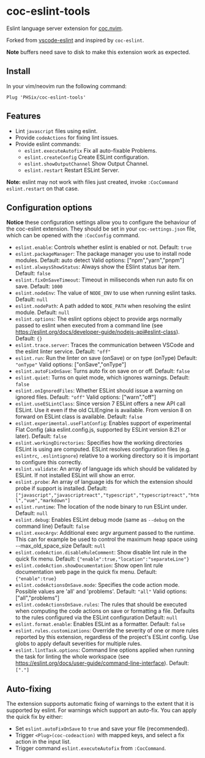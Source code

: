 # coc-eslint-tools

Eslint language server extension for [coc.nvim](https://github.com/neoclide/coc.nvim).

Forked from [vscode-eslint](https://github.com/Microsoft/vscode-eslint) and inspired by `coc-eslint`.

**Note** buffers need save to disk to make this extension work as expected.

## Install

In your vim/neovim run the following command:

```viml
Plug 'PHSix/coc-eslint-tools'
```

## Features

- Lint `javascript` files using eslint.
- Provide `codeActions` for fixing lint issues.
- Provide eslint commands:
  - `eslint.executeAutofix` Fix all auto-fixable Problems.
  - `eslint.createConfig` Create ESLint configuration.
  - `eslint.showOutputChannel` Show Output Channel.
  - `eslint.restart` Restart ESLint Server.

**Note:** eslint may not work with files just created, invoke `:CocCommand eslint.restart` on that case.

## Configuration options

**Notice** these configuration settings allow you to configure the behaviour of the coc-eslint extension. They should be set in your `coc-settings.json` file, which can be opened with the `:CocConfig` command.

- `eslint.enable`: Controls whether eslint is enabled or not. Default: `true`
- `eslint.packageManager`: The package manager you use to install node modules. Default: auto detect
  Valid options: ["npm","yarn","pnpm"]
- `eslint.alwaysShowStatus`: Always show the ESlint status bar item. Default: `false`
- `eslint.fixOnSaveTimeout`: Timeout in miliseconds when run auto fix on save. Default: `1000`
- `eslint.nodeEnv`: The value of `NODE_ENV` to use when running eslint tasks. Default: `null`
- `eslint.nodePath`: A path added to `NODE_PATH` when resolving the eslint module. Default: `null`
- `eslint.options`: The eslint options object to provide args normally passed to eslint when executed from a command line (see https://eslint.org/docs/developer-guide/nodejs-api#eslint-class). Default: `{}`
- `eslint.trace.server`: Traces the communication between VSCode and the eslint linter service. Default: `"off"`
- `eslint.run`: Run the linter on save (onSave) or on type (onType) Default: `"onType"`
  Valid options: ["onSave","onType"]
- `eslint.autoFixOnSave`: Turns auto fix on save on or off. Default: `false`
- `eslint.quiet`: Turns on quiet mode, which ignores warnings. Default: `false`
- `eslint.onIgnoredFiles`: Whether ESLint should issue a warning on ignored files. Default: `"off"`
  Valid options: ["warn","off"]
- `eslint.useESLintClass`: Since version 7 ESLint offers a new API call ESLint. Use it even if the old CLIEngine is available. From version 8 on forward on ESLint class is available. Default: `false`
- `eslint.experimental.useFlatConfig`: Enables support of experimental Flat Config (aka eslint.config.js, supported by ESLint version 8.21 or later). Default: `false`
- `eslint.workingDirectories`: Specifies how the working directories ESLint is using are computed. ESLint resolves configuration files (e.g. `eslintrc`, `.eslintignore`) relative to a working directory so it is important to configure this correctly.
- `eslint.validate`: An array of language ids which should be validated by ESLint. If not installed ESLint will show an error.
- `eslint.probe`: An array of language ids for which the extension should probe if support is installed. Default: `["javascript","javascriptreact","typescript","typescriptreact","html","vue","markdown"]`
- `eslint.runtime`: The location of the node binary to run ESLint under. Default: `null`
- `eslint.debug`: Enables ESLint debug mode (same as `--debug` on the command line) Default: `false`
- `eslint.execArgv`: Additional exec argv argument passed to the runtime. This can for example be used to control the maximum heap space using --max_old_space_size Default: `null`
- `eslint.codeAction.disableRuleComment`: Show disable lint rule in the quick fix menu. Default: `{"enable":true,"location":"separateLine"}`
- `eslint.codeAction.showDocumentation`: Show open lint rule documentation web page in the quick fix menu. Default: `{"enable":true}`
- `eslint.codeActionsOnSave.mode`: Specifies the code action mode. Possible values are 'all' and 'problems'. Default: `"all"`
  Valid options: ["all","problems"]
- `eslint.codeActionsOnSave.rules`: The rules that should be executed when computing the code actions on save or formatting a file. Defaults to the rules configured via the ESLint configuration Default: `null`
- `eslint.format.enable`: Enables ESLint as a formatter. Default: `false`
- `eslint.rules.customizations`: Override the severity of one or more rules reported by this extension, regardless of the project's ESLint config. Use globs to apply default severities for multiple rules.
- `eslint.lintTask.options`: Command line options applied when running the task for linting the whole workspace (see https://eslint.org/docs/user-guide/command-line-interface). Default: `["."]`

## Auto-fixing

The extension supports automatic fixing of warnings to the extent that it is supported by eslint.
For warnings which support an auto-fix. You can apply the quick fix by either:

- Set `eslint.autoFixOnSave` to `true` and save your file (recommended).
- Trigger `<Plug>(coc-codeaction)` with mapped keys, and select a fix action in the input list.
- Trigger command `eslint.executeAutofix` from `:CocCommand`.
